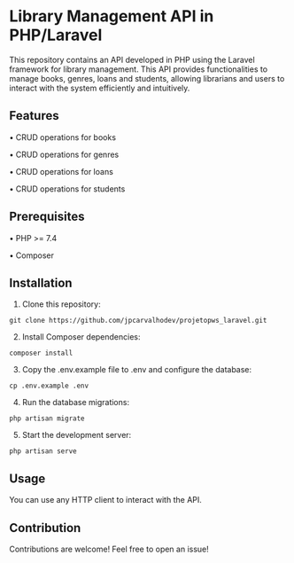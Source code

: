 # Library Management API in PHP/Laravel

This repository contains an API developed in PHP using the Laravel framework for library management. This API provides functionalities to manage books, genres, loans and students, allowing librarians and users to interact with the system efficiently and intuitively.

## Features

•	CRUD operations for books

•	CRUD operations for genres

•	CRUD operations for loans

•	CRUD operations for students

## Prerequisites

•	PHP >= 7.4

•	Composer

## Installation

1.	Clone this repository:

```
git clone https://github.com/jpcarvalhodev/projetopws_laravel.git
```

2.	Install Composer dependencies:
 
```
composer install
```

3.	Copy the .env.example file to .env and configure the database:

```
cp .env.example .env
```

4.	Run the database migrations:

```
php artisan migrate
```

5.	Start the development server:

```
php artisan serve
```

## Usage

You can use any HTTP client to interact with the API.

## Contribution

Contributions are welcome! Feel free to open an issue!
